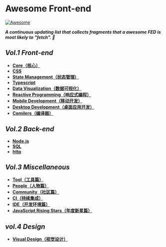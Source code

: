 # Awesome Front-end

[![Awesome](https://cdn.rawgit.com/sindresorhus/awesome/d7305f38d29fed78fa85652e3a63e154dd8e8829/media/badge.svg)](https://github.com/ulivz/awesome-front-end)

_**A continuous updating list that collects fragments that a awesome FED is most likely to "fetch". 🍻**_

## _Vol.1 Front-end_

- [**Core（核心）**](src/core.md)
- [**CSS**](src/css.md)
- [**State Management（状态管理）**](src/state-management.md)
- [**Typescript**](src/typescript.md)
- [**Data Visualization（数据可视化）**](src/data-visualization.md)
- [**Reactive Programming（响应式编程）**](src/reactive-programming.md)
- [**Mobile Development（移动开发）**](src/mobile.md)
- [**Desktop Development（桌面应用开发）**](src/desktop.md)
- [**Comilers（编译器）**](src/compilers.md)

## _Vol.2 Back-end_

- [**Node.js**](src/nodejs.md)
- [**SQL**](src/sql.md)
- [**http**](src/http.md)

## _Vol.3 Miscellaneous_

- [**Tool（工具篇）**](src/tool.md)
- [**People（人物篇）**](src/people.md)
- [**Community（社区篇）**](src/community.md)
- [**CI（持续集成）**](src/ci.md)
- [**IDE（开发环境篇）**](src/ide.md)
- [**JavaScript Rising Stars（年度新星篇）**](src/ristingstars.md)

## _vol.4 Design_

- [**Visual Design（视觉设计）**](src/design.md)
